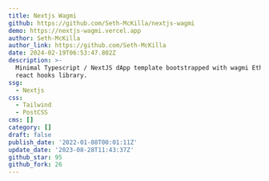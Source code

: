 ```yaml
---
title: Nextjs Wagmi
github: https://github.com/Seth-McKilla/nextjs-wagmi
demo: https://nextjs-wagmi.vercel.app
author: Seth-McKilla
author_link: https://github.com/Seth-McKilla
date: 2024-02-19T06:53:47.802Z
description: >-
  Minimal Typescript / NextJS dApp template bootstrapped with wagmi Ethereum
  react hooks library.
ssg:
  - Nextjs
css:
  - Tailwind
  - PostCSS
cms: []
category: []
draft: false
publish_date: '2022-01-08T00:01:11Z'
update_date: '2023-08-28T11:43:37Z'
github_star: 95
github_fork: 26
---
```

